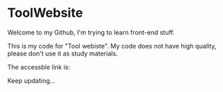 # ToolWebsite
Welcome to my Github, I'm trying to learn front-end stuff.

This is my code for "Tool webiste". 
My code does not have high quality, please don't use it as study materials.

The accessble link is: 

Keep updating...
